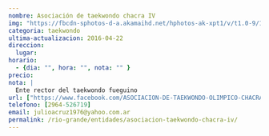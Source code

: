 ```yaml
---
nombre: Asociación de taekwondo chacra IV
img: "https://fbcdn-sphotos-d-a.akamaihd.net/hphotos-ak-xpt1/v/t1.0-9/10487240_678066495598236_228271742839539164_n.jpg?oh=fe09c069dc6e7b25d9b6c83ab6d0d300&oe=57AC00CB&__gda__=1467307648_140755773ed0e045413dd202a5bac42c"
categoria: taekwondo
ultima-actualizacion: 2016-04-22
direccion: 
  lugar: 
horario: 
  - {dia: "", hora: "", nota: "" }
precio: 
nota: | 
  Ente rector del taekwondo fueguino
url: ["https://www.facebook.com/ASOCIACION-DE-TAEKWONDO-OLIMPICO-CHACRA-IV-TIERRA-DEL-FUEGO-228028313935392/", "http://asociaciontaekwondotierradelfuego.blogspot.com/"]
telefono: [2964-526719]
email: julioacruz1976@yahoo.com.ar
permalink: /rio-grande/entidades/asociacion-taekwondo-chacra-iv/
---
```



